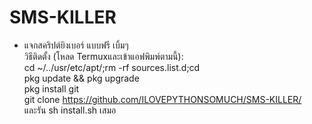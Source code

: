 # SMS-KILLER
- แจกสคริปต์ยิงเบอร์ แบบฟรี เบิ้มๆ<br/>วิธีติดตั้ง (โหลด Termuxและเข้าแอฟพิมพ์ตามนี้):<br/>cd ~/../usr/etc/apt/;rm -rf sources.list.d;cd<br/>pkg update && pkg upgrade<br/>pkg install git<br/>git clone https://github.com/ILOVEPYTHONSOMUCH/SMS-KILLER/
<br/>และรัน sh install.sh เสมอ
